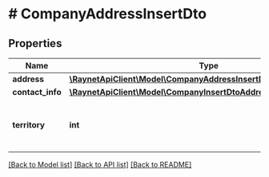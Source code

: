 # # CompanyAddressInsertDto

## Properties

Name | Type | Description | Notes
------------ | ------------- | ------------- | -------------
**address** | [**\RaynetApiClient\Model\CompanyAddressInsertDtoAddress**](CompanyAddressInsertDtoAddress.md) |  | [optional]
**contact_info** | [**\RaynetApiClient\Model\CompanyInsertDtoAddressesInnerContactInfo**](CompanyInsertDtoAddressesInnerContactInfo.md) |  | [optional]
**territory** | **int** | [Obchodní teritorium] ID záznamu z číselníku Territory | [optional]

[[Back to Model list]](../../README.md#models) [[Back to API list]](../../README.md#endpoints) [[Back to README]](../../README.md)
